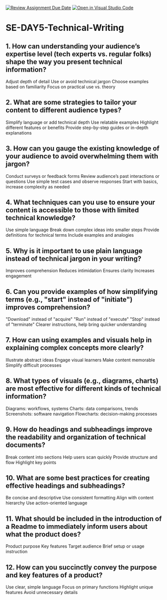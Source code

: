 [![Review Assignment Due Date](https://classroom.github.com/assets/deadline-readme-button-22041afd0340ce965d47ae6ef1cefeee28c7c493a6346c4f15d667ab976d596c.svg)](https://classroom.github.com/a/zsAR-pyY)
[![Open in Visual Studio Code](https://classroom.github.com/assets/open-in-vscode-2e0aaae1b6195c2367325f4f02e2d04e9abb55f0b24a779b69b11b9e10269abc.svg)](https://classroom.github.com/online_ide?assignment_repo_id=15792352&assignment_repo_type=AssignmentRepo)
# SE-DAY5-Technical-Writing
## 1. How can understanding your audience’s expertise level (tech experts vs. regular folks) shape the way you present technical information?
  Adjust depth of detail
  Use or avoid technical jargon
  Choose examples based on familiarity
  Focus on practical use vs. theory
  
## 2. What are some strategies to tailor your content to different audience types?
  Simplify language or add technical depth
  Use relatable examples
  Highlight different features or benefits
  Provide step-by-step guides or in-depth explanations
  
## 3. How can you gauge the existing knowledge of your audience to avoid overwhelming them with jargon?
  Conduct surveys or feedback forms
  Review audience’s past interactions or questions
  Use simple test cases and observe responses
  Start with basics, increase complexity as needed
  
## 4. What techniques can you use to ensure your content is accessible to those with limited technical knowledge?
  Use simple language
  Break down complex ideas into smaller steps
  Provide definitions for technical terms
  Include examples and analogies
  
## 5. Why is it important to use plain language instead of technical jargon in your writing?
  Improves comprehension
  Reduces intimidation
  Ensures clarity
  Increases engagement
  
## 6. Can you provide examples of how simplifying terms (e.g., "start" instead of "initiate") improves comprehension?
  "Download" instead of "acquire"
  "Run" instead of "execute"
  "Stop" instead of "terminate"
  Clearer instructions, help bring quicker understanding
  
## 7. How can using examples and visuals help in explaining complex concepts more clearly?
  Illustrate abstract ideas
  Engage visual learners
  Make content memorable
  Simplify difficult processes
  
## 8. What types of visuals (e.g., diagrams, charts) are most effective for different kinds of technical information?
  Diagrams: workflows, systems
  Charts: data comparisons, trends
  Screenshots: software navigation
  Flowcharts: decision-making processes
  
## 9. How do headings and subheadings improve the readability and organization of technical documents?
  Break content into sections
  Help users scan quickly
  Provide structure and flow
  Highlight key points
  
## 10. What are some best practices for creating effective headings and subheadings?
  Be concise and descriptive
  Use consistent formatting
  Align with content hierarchy
  Use action-oriented language
  
## 11. What should be included in the introduction of a Readme to immediately inform users about what the product does?
  Product purpose
  Key features
  Target audience
  Brief setup or usage instruction
  
## 12. How can you succinctly convey the purpose and key features of a product?
  Use clear, simple language
  Focus on primary functions
  Highlight unique features
  Avoid unnecessary details
